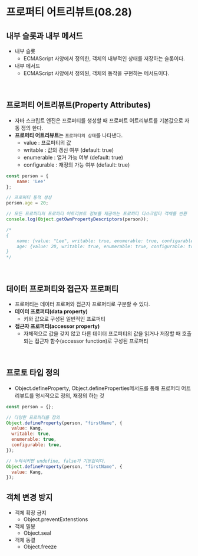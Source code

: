 # 프로퍼티 어트리뷰트(08.28)

## 내부 슬롯과 내부 메서드
- 내부 슬롯
    - ECMAScript 사양에서 정의한, 객체의 내부적인 상태를 저장하는 슬롯이다.
- 내부 메서드
    - ECMAScript 사양에서 정의된, 객체의 동작을 구현하는 메서드이다.
<br>

## 프로퍼티 어트리뷰트(Property Attributes)
- 자바 스크립트 엔진은 프로퍼티를 생성할 때 프로퍼트 어트리뷰트를 기본값으로 자동 정의 한다.
- **프로퍼티 어트리뷰트**는 `프로퍼티의 상태`를 나타낸다.
    - value : 프로퍼티의 값
    - writable : 값의 갱신 여부 (default: true)
    - enumerable : 열거 가능 여부 (default: true)
    - configurable : 재정의 가능 여부 (default: true)
```javascript
const person = {
    name: 'Lee'
};

// 프로퍼티 동적 생성
person.age = 20;

// 모든 프로퍼티의 프로퍼티 어트리뷰트 정보를 제공하는 프로퍼티 디스크립터 객체를 반환
console.log(Object.getOwnPropertyDescriptors(person));

/*
{
    name: {value: "Lee", writable: true, enumerable: true, configurable: true},
    age: {value: 20, writable: true, enumerable: true, configurable: true}
}
*/
```
<br>

## 데이터 프로퍼티와 접근자 프로퍼티
- 프로퍼티는 데이터 프로퍼와 접근자 프로퍼티로 구분할 수 있다.
- **데이터 프로퍼티(data property)**
    - 키와 값으로 구성된 일반적인 프로퍼티
- **접근자 프로퍼티(accessor property)**
    - 자체적으로 값을 갖지 않고 다른 데이터 프로퍼티의 값을 읽거나 저장할 때 호출되는 접근자 함수(accessor function)로 구성된 프로퍼티

<br>

## 프로토 타입 정의
- Object.defineProperty, Object.defineProperties메서드를 통해 프로퍼티 어트리뷰트를 명시적으로 정의, 재정의 하는 것
```javascript
const person = {};

// 다양한 프로퍼티를 정의
Object.defineProperty(person, "firstName", {
  value: Kang,
  writable: true,
  enumerable: true,
  configurable: true,
});

// 누락시키면 undefine, false가 기본값이다.
Object.defineProperty(person, "firstName", {
  value: Kang,
});
```

## 객체 변경 방지
- 객체 확장 금지
    - Object.preventExtenstions
- 객체 밀봉 
    - Object.seal
- 객체 동결
    - Object.freeze